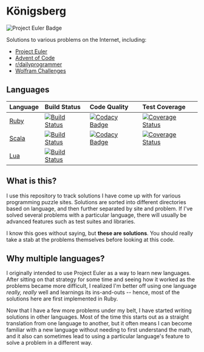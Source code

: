 # Königsberg

![Project Euler Badge](https://projecteuler.net/profile/bergren2.png)

Solutions to various problems on the Internet, including:

- [Project Euler](https://projecteuler.net/)
- [Advent of Code](http://adventofcode.com/)
- [r/dailyprogrammer](https://www.reddit.com/r/dailyprogrammer/)
- [Wolfram Challenges](https://challenges.wolfram.com)

## Languages

| Language | Build Status | Code Quality | Test Coverage |
|:---------|:-------------|:-------------|:--------------|
| [Ruby](https://github.com/bergren2/konigsberg-ruby) | [![Build Status](https://travis-ci.com/bergren2/konigsberg-ruby.svg?branch=master)](https://travis-ci.com/bergren2/konigsberg-ruby) | [![Codacy Badge](https://api.codacy.com/project/badge/Grade/a8961f8c4c224c90bf8aaa837a7694e0)](https://www.codacy.com/app/basstheorychaos/konigsberg-ruby?utm_source=github.com&amp;utm_medium=referral&amp;utm_content=bergren2/konigsberg-ruby&amp;utm_campaign=Badge_Grade) | [![Coverage Status](https://coveralls.io/repos/github/bergren2/konigsberg-ruby/badge.svg)](https://coveralls.io/github/bergren2/konigsberg-ruby) |
| [Scala](https://github.com/bergren2/konigsberg-scala) | [![Build Status](https://travis-ci.com/bergren2/konigsberg-scala.svg?branch=master)](https://travis-ci.com/bergren2/konigsberg-scala) | [![Codacy Badge](https://api.codacy.com/project/badge/Grade/bb3325e18edd4f63addc7fcde7266ac3)](https://www.codacy.com/app/basstheorychaos/konigsberg-scala?utm_source=github.com&amp;utm_medium=referral&amp;utm_content=bergren2/konigsberg-scala&amp;utm_campaign=Badge_Grade) | [![Coverage Status](https://coveralls.io/repos/github/bergren2/konigsberg-scala/badge.svg?branch=master)](https://coveralls.io/github/bergren2/konigsberg-scala?branch=master) |
| [Lua](https://github.com/bergren2/konigsberg-lua) | [![Build Status](https://travis-ci.com/bergren2/konigsberg-lua.svg?branch=master)](https://travis-ci.com/bergren2/konigsberg-lua) |||

## What is this?

I use this repository to track solutions I have come up with for various
programming puzzle sites. Solutions are sorted into different directories based
on language, and then further separated by site and problem.  If I've solved
several problems with a particular language, there will usually be advanced
features such as test suites and libraries.

I know this goes without saying, but **these are solutions**. You should really
take a stab at the problems themselves before looking at this code.

## Why multiple languages?

I originally intended to use Project Euler as a way to learn new languages.
After sitting on that strategy for some time and seeing how it worked as the
problems became more difficult, I realized I'm better off using one language
_really, really_ well and learnings its ins-and-outs -- hence, most of the
solutions here are first implemented in Ruby.

Now that I have a few more problems under my belt, I have started writing
solutions in other languages. Most of the time this starts out as a straight
translation from one language to another, but it often means I can become
familiar with a new language without needing to first understand the math, and
it also can sometimes lead to using a particular language's feature to solve a
problem in a different way.
